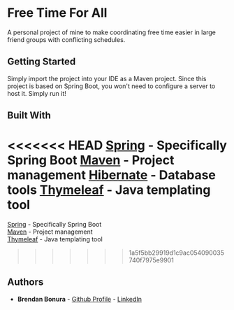 # Free Time For All

A personal project of mine to make coordinating free time easier in large friend groups with conflicting schedules.

## Getting Started

Simply import the project into your IDE as a Maven project. Since this project is based on Spring Boot, you won't need to configure a server to host it. Simply run it!

## Built With

<<<<<<< HEAD
[Spring](https://spring.io/) - Specifically Spring Boot
[Maven](https://maven.apache.org/) - Project management
[Hibernate](http://hibernate.org/) - Database tools
[Thymeleaf](https://www.thymeleaf.org/) - Java templating tool
=======
[Spring](https://spring.io/) - Specifically Spring Boot  
[Maven](https://maven.apache.org/) - Project management  
[Thymeleaf](https://www.thymeleaf.org/) - Java templating tool  
>>>>>>> 1a5f5bb29919d1c9ac054090035740f7975e9901

## Authors

* **Brendan Bonura** - [Github Profile](https://github.com/brendanbonura) - [LinkedIn](https://www.linkedin.com/in/brendanbonura/)
